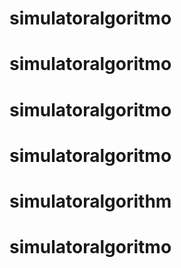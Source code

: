 # simulatoralgoritmo
# simulatoralgoritmo
# simulatoralgoritmo
# simulatoralgoritmo
# simulatoralgorithm
# simulatoralgoritmo
